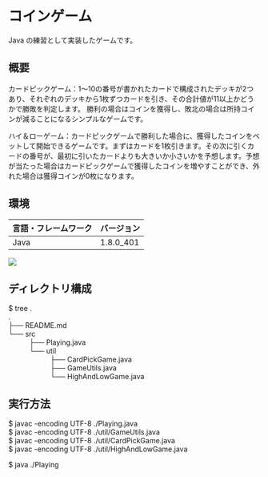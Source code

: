 # コインゲーム

Java の練習として実装したゲームです。

## 概要

カードピックゲーム：1〜10の番号が書かれたカードで構成されたデッキが2つあり、それぞれのデッキから1枚ずつカードを引き、その合計値が11以上かどうかで勝敗を判定します。 勝利の場合はコインを獲得し、敗北の場合は所持コインが減ることになるシンプルなゲームです。

ハイ＆ローゲーム：カードピックゲームで勝利した場合に、獲得したコインをベットして開始できるゲームです。まずはカードを1枚引きます。その次に引くカードの番号が、最初に引いたカードよりも大きいか小さいかを予想します。予想が当たった場合はカードピックゲームで獲得したコインを増やすことができ、外れた場合は獲得コインが0枚になります。

## 環境

<!-- 言語、フレームワーク、ミドルウェア、インフラの一覧とバージョンを記載 -->

| 言語・フレームワーク  | バージョン |
| ------------------ | ---------- |
| Java               | 1.8.0_401  |

<p style="display: inline">
  <img src="https://img.shields.io/badge/-Java-4479A1.svg?logo=java&style=for-the-badge">
</p>

## ディレクトリ構成

<!-- Treeコマンドを使ってディレクトリ構成を記載 -->

$ tree .  
.  
├── README.md  
└── src  
&emsp;&emsp;&emsp;├── Playing.java  
&emsp;&emsp;&emsp;└── util  
&emsp;&emsp;&emsp;&emsp;&emsp;&emsp;├── CardPickGame.java  
&emsp;&emsp;&emsp;&emsp;&emsp;&emsp;├── GameUtils.java  
&emsp;&emsp;&emsp;&emsp;&emsp;&emsp;└── HighAndLowGame.java  


## 実行方法

$ javac -encoding UTF-8 ./Playing.java  
$ javac -encoding UTF-8 ./util/GameUtils.java  
$ javac -encoding UTF-8 ./util/CardPickGame.java  
$ javac -encoding UTF-8 ./util/HighAndLowGame.java  

$ java ./Playing
